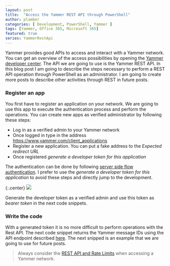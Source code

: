 ```yaml
---
layout: post
title:  "Access the Yammer REST API through PowerShell"
author: plamber
categories: [ Development, PowerShell, Yammer ]
tags: [Yammer, Office 365, Microsoft 365]
featured: true
series: YammerRestApi
---
```

Yammer provides good APIs to access and interact with a Yammer network. You can get an overview of the access possibilities by opening the [Yammer developer center](https://developer.microsoft.com/en-us/yammer). The API we are going to use is the Yammer REST API. In this blog post I am going to describe the steps necessary to perform a REST API operation through PowerShell as an administrator. I am going to create more posts to describe other activities through REST in future posts. 

### Register an app
You first have to register an application on your network. We are going to use this app to execute the authentication process and perform the operations. You can create new apps as verified administrator by following these steps:
- Log in as a verified admin to your Yammer network
- Once logged in type in the address https://www.yammer.com/client_applications
- Register a new application. You can put a fake address to the *Expected redirect URL*
- Once registered *generate a developer token for this application*

The authentication can be done by following [server side flow authentication](https://developer.yammer.com/docs/oauth-2). I prefer to use the *generate a developer token for this application* to avoid these steps and directly jump to the development.

{:.center}
![](../assets/images/yappgen.png)

Generate the developer token as a verified admin and use this token as *bearer token* in the next code snippets. 

### Write the code
With a generated token it is no more difficult to perform operations with the Rest API. The next code snippet returns the Yammer message IDs using the API endpoint described [here](https://developer.yammer.com/docs/messagesjson). The next snipped is an example that we are going to use for future posts.

> Always consider the <a href="https://developer.yammer.com/docs/rest-api-rate-limits">REST API and Rate Limits</a> when accessing a Yammer network. 

<script src="https://gist.github.com/plamber/7186fad364fb671b7d6ebe06347ef68c.js?file=getmessages.ps1"></script>